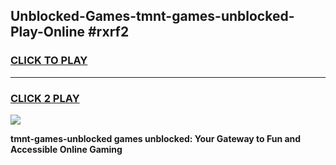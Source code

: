 
## Unblocked-Games-tmnt-games-unblocked-Play-Online #rxrf2
<h3>
<a href="https://news.freeplayer.one?title=tmnt-games-unblocked&ref=3">CLICK TO PLAY</a></h3>
<hr>

<h3>
<a href="https://news.freeplayer.one?title=tmnt-games-unblocked&ref=3">CLICK 2 PLAY</a>
  
</h3>

<a href="https://news.freeplayer.one?title=tmnt-games-unblocked&ref=3"><img src="https://clearcache.store/games.png"></a>


**tmnt-games-unblocked games unblocked: Your Gateway to Fun and Accessible Online Gaming**
